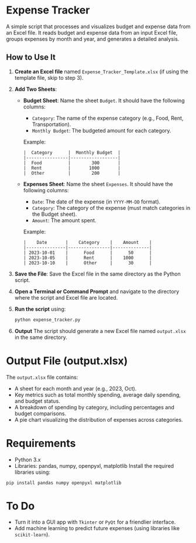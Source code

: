 # Expense Tracker

A simple script that processes and visualizes budget and expense data from an Excel file. It reads budget and expense data from an input Excel file, groups expenses by month and year, and generates a detailed analysis.

## How to Use It

1. **Create an Excel file** named `Expense_Tracker_Template.xlsx` (if using the template file, skip to step 3).
2. **Add Two Sheets**:
   - **Budget Sheet**: Name the sheet `Budget`. It should have the following columns:
     - `Category`: The name of the expense category (e.g., Food, Rent, Transportation).
     - `Monthly Budget`: The budgeted amount for each category.

     Example:
     ```
     |  Category      |  Monthly Budget  |
     |----------------|------------------|
     |  Food          |        300       |
     |  Rent          |       1000       |
     |  Other         |        200       |
     ```

   - **Expenses Sheet**: Name the sheet `Expenses`. It should have the following columns:
     - `Date`: The date of the expense (in `YYYY-MM-DD` format).
     - `Category`: The category of the expense (must match categories in the Budget sheet).
     - `Amount`: The amount spent.

     Example:
     ```
     |    Date       |    Category    |    Amount    |
     |---------------|----------------|--------------|
     | 2023-10-01    |      Food      |      50      |
     | 2023-10-05    |      Rent      |    1000      |
     | 2023-10-10    |      Other     |      30      |
     ```

3. **Save the File**: Save the Excel file in the same directory as the Python script.
4. **Open a Terminal or Command Prompt** and navigate to the directory where the script and Excel file are located.
5. **Run the script** using:
   ```bash
   python expense_tracker.py
6. **Output** The script should generate a new Excel file named `output.xlsx` in the same directory.
   
# Output File (output.xlsx)
The `output.xlsx` file contains:
   - A sheet for each month and year (e.g., 2023, Oct).
   - Key metrics such as total monthly spending, average daily spending, and budget status.
   - A breakdown of spending by category, including percentages and budget comparisons.
   - A pie chart visualizing the distribution of expenses across categories.
     
# Requirements
   - Python 3.x
   - Libraries: pandas, numpy, openpyxl, matplotlib
Install the required libraries using:
	
	pip install pandas numpy openpyxl matplotlib
# To Do
   - Turn it into a GUI app with `Tkinter` or `PyQt` for a friendlier interface.
   - Add machine learning to predict future expenses (using libraries like `scikit-learn`).
